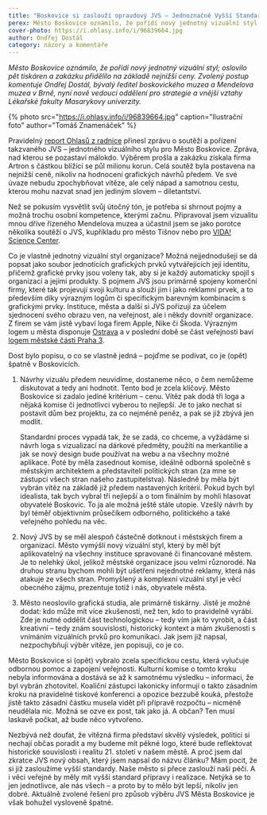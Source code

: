 ```yaml
---
title: "Boskovice si zaslouží opravdový JVS – Jednoznačně Vyšší Standard"
perex: Město Boskovice oznámilo, že pořídí nový jednotný vizuální styl; oslovilo pět tiskáren a zakázku přidělilo na základě nejnižší ceny. Proč je to špatně?
cover-photo: https://i.ohlasy.info/i/96839664.jpg
author: Ondřej Dostál
category: názory a komentáře
---
```


*Město Boskovice oznámilo, že pořídí nový jednotný vizuální styl; oslovilo pět tiskáren a zakázku přidělilo na základě nejnižší ceny. Zvolený postup komentuje Ondřej Dostál, bývalý ředitel boskovického muzea a Mendelova muzea v Brně, nyní nově vedoucí oddělení pro strategie a vnější vztahy Lékařské fakulty Masarykovy univerzity.*

{% photo src="https://i.ohlasy.info/i/96839664.jpg" caption="Ilustrační foto" author="Tomáš Znamenáček" %}

Pravidelný [report Ohlasů z radnice](https://ohlasy.info/clanky/2020/01/z-radnice.html) přinesl zprávu o soutěži a pořízení takzvaného JVS – jednotného vizuálního stylu pro Město Boskovice. Zpráva, nad kterou se pozastaví málokdo. Výběrem prošla a zakázku získala firma Artron s částkou blížící se půl milionu korun. Celá soutěž byla postavena na nejnižší ceně, nikoliv na hodnocení grafických návrhů předem. Ve své úvaze nebudu zpochybňovat vítěze, ale celý nápad a samotnou cestu, kterou mohu nazvat snad jen jediným slovem – diletantství.

Než se pokusím vysvětlit svůj útočný tón, je potřeba si shrnout pojmy a možná trochu osobní kompetence, kterými začnu. Připravoval jsem vizualitu mnou dříve řízeného Mendelova muzea a účastnil jsem se jako porotce několika soutěží o JVS, kupříkladu pro město Tišnov nebo pro [VIDA! Science Center](https://www.designportal.cz/brnenske-science-centrum-vida-ma-nove-logo-mame-i-ukazky-navrhu-dalsich-finalistu/).

Co je vlastně jednotný vizuální styl organizace? Možná nejjednodušeji se dá popsat jako soubor jednotících grafických prvků vytvářejících její identitu, přičemž grafické prvky jsou voleny tak, aby si je každý automaticky spojil s organizací a jejími produkty. S pojmem JVS jsou primárně spojeny komerční firmy, které tak projevují svoji kulturu a slouží jim i jako reklamní prvek, a to především díky výrazným logům či specifickým barevným kombinacím s grafickými prvky. Instituce, města a další si JVS pořizují za účelem sjednocení svého obrazu ven, na veřejnost, ale i někdy dovnitř organizace. Z firem se vám jistě vybaví loga firem Apple, Nike či Škoda. Výrazným logem u města disponuje [Ostrava](https://www.designportal.cz/ostrava/) a v poslední době se část veřejnosti baví [logem městské části Praha 3](https://www.czechdesign.cz/temata-a-rubriky/sejdeme-se-na-iii-praha-3-predstavuje-novou-vizualni-identitu).

Dost bylo popisu, o co se vlastně jedná – pojďme se podívat, co je (opět) špatně v Boskovicích.

1. Návrhy vizuálu předem neuvidíme, dostaneme něco, o čem nemůžeme diskutovat a tedy ani hodnotit. Tento bod je zcela klíčový. Město Boskovice si zadalo jediné kritérium – cenu. Vítěz pak dodá tři loga a nějaká komise či jednotlivci vyberou to nejlepší. Je to jako nechat si postavit dům bez projektu, za co nejméně peněz, a pak se již zbývá jen modlit. 

    Standardní proces vypadá tak, že se zadá, co chceme, a vyžádáme si návrh loga s vizualizací na dárkové předměty, použití na merkantilie a jak se nový design bude používat na webu a na všechny možné aplikace. Poté by měla zasednout komise, ideálně odborná společně s městským architektem a představiteli politických stran (za mne se zástupci všech stran našeho zastupitelstva). Následně by měla být vybrán vítěz na základě již předem nastavených kritérií. Pokud bych byl idealista, tak bych vybral tři nejlepší a o tom finálním by mohli hlasovat obyvatelé Boskovic. To ja ale možná ještě stále utopie. Vzešlý návrh by byl téměř objektivním průsečíkem odborného, politického a také veřejného pohledu na věc.
2. Nový JVS by se měl alespoň částečně dotknout i městských firem a organizací. Město vymýšlí nový vizuální styl, který by měl být aplikovatelný na všechny instituce spravované či financované městem. Je to nelehký úkol, jelikož městské organizace jsou velmi různorodé. Na druhou stranu bychom mohli být ušetřeni nejednotné reklamy, která nás atakuje ze všech stran. Promyšlený a komplexní vizuální styl je věcí obecného zájmu, prezentuje totiž i nás, obyvatele města.
3. Město neoslovilo grafická studia, ale primárně tiskárny. Jistě je možné dodat: kdo může mít více zkušeností, než ten, kdo to pravidelně vyrábí. Zde je nutné oddělit část technologickou – tedy vím jak to vyrobit, a část kreativní – tedy znám souvislosti, historický kontext a mám zkušenosti s vnímáním vizuálních prvků pro komunikaci. Jak jsem již napsal, nezpochybňuji výběr vítěze, jen popisuji, co je co. 

Město Boskovice si (opět) vybralo zcela specifickou cestu, která vylučuje odbornou pomoc a zapojení veřejnosti. Kulturní komise o tomto kroku nebyla informována a dostává se až k samotnému výsledku – informaci, že byl vybrán zhotovitel. Koaliční zástupci lakonicky informují o takto zásadním kroku na pravidelné tiskové konferenci a opozice bezzubě kouká, přestože jistě takto zásadní částku musela vidět při přípravě rozpočtu – nicméně neudělala nic. Možná se ozve ex post, tak jako já. A občan? Ten musí laskavě počkat, až bude něco vytvořeno.

Nezbývá než doufat, že vítězná firma představí skvělý výsledek, politici si nechají občas poradit a my budeme mít pěkné logo, které bude reflektovat historické souvislosti i realitu 21. století v našem městě. A proč jsem dal zkratce JVS nový obsah, který jsem napsal do názvu článku? Mám pocit, že si již zasloužíme vyšší standardy. Naše město si přece zaslouží naši péči. A i věci veřejné by měly mít vyšší standard přípravy i realizace. Netýká se to jen jednotlivce, ale nás všech – a proto by to mělo být lepší, nikoliv jen dobré. Aktuálně zvolené řešení pro způsob výběru JVS Města Boskovice je však bohužel vysloveně špatné.
